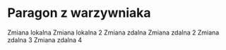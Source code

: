# Paragon z warzywniaka
Zmiana lokalna
Zmiana lokalna 2
Zmiana zdalna
Zmiana zdalna 2
Zmiana zdalna 3
Zmiana zdalna 4
